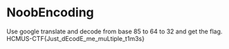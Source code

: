 # NoobEncoding

Use google translate and decode from base 85 to 64 to 32 and get the flag.  
HCMUS-CTF{Just_dEcodE_me_muLtiple_t1m3s}